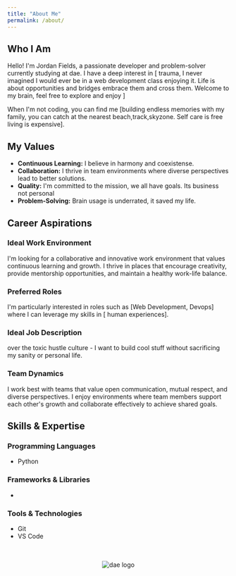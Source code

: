 ```yaml
---
title: "About Me"
permalink: /about/
---
```


## Who I Am

Hello! I'm Jordan Fields, a passionate developer and problem-solver currently studying at dae. 
I have a deep interest in [ trauma, I never imagined I would ever be in a web development class enjoying it. Life is about opportunities and bridges embrace them and cross them. Welcome to my brain, feel free to explore and enjoy ]


When I'm not coding, you can find me [building endless memories with my family, you can catch at the nearest beach,track,skyzone. Self care is free living is expensive].

## My Values

- **Continuous Learning:** I believe in harmony and coexistense.
- **Collaboration:** I thrive in team environments where diverse perspectives lead to better solutions.
- **Quality:** I'm committed to the mission, we all have goals. Its business not personal
- **Problem-Solving:** Brain usage is underrated, it saved my life.

## Career Aspirations

### Ideal Work Environment

I'm looking for a collaborative and innovative work environment that values continuous learning and growth.
I thrive in places that encourage creativity, provide mentorship opportunities, and maintain a healthy work-life balance.

### Preferred Roles

I'm particularly interested in roles such as [Web Development, Devops] where I can leverage my skills in [ human experiences].

### Ideal Job Description

over the toxic hustle culture - I want to build cool stuff without sacrificing my sanity or personal life.


### Team Dynamics

I work best with teams that value open communication, mutual respect, and diverse perspectives. 
I enjoy environments where team members support each other's growth and collaborate effectively 
to achieve shared goals.

## Skills & Expertise

### Programming Languages

- Python

<!-- Add more as needed -->

### Frameworks & Libraries
- 
<!-- Add more as needed -->

### Tools & Technologies
- Git
- VS Code

<!-- Add more as needed -->

<div style="text-align: center; margin-top: 3rem;">
  <img src="/assets/img/dae-web.avif" alt="dae logo" style="max-width: 150px; height: auto;">
</div>